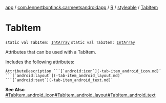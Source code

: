 [app](../../../index.md) / [com.lennertbontinck.carmeetsandroidapp](../../index.md) / [R](../index.md) / [styleable](index.md) / [TabItem](./-tab-item.md)

# TabItem

`static val TabItem: `[`IntArray`](https://kotlinlang.org/api/latest/jvm/stdlib/kotlin/-int-array/index.html)
`static val TabItem: `[`IntArray`](https://kotlinlang.org/api/latest/jvm/stdlib/kotlin/-int-array/index.html)

Attributes that can be used with a TabItem.

Includes the following attributes:

    AttributeDescription ```[`android:icon`](-tab-item_android_icon.md)` ```[`android:layout`](-tab-item_android_layout.md)` ```[`android:text`](-tab-item_android_text.md)`

**See Also**
[#TabItem_android_icon](-tab-item_android_icon.md)[#TabItem_android_layout](-tab-item_android_layout.md)[#TabItem_android_text](-tab-item_android_text.md)

